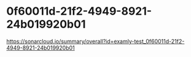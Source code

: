 # 0f60011d-21f2-4949-8921-24b019920b01
https://sonarcloud.io/summary/overall?id=examly-test_0f60011d-21f2-4949-8921-24b019920b01
